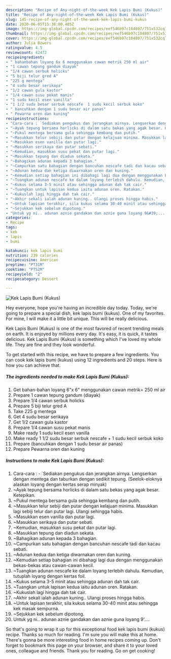 ```yaml
---
description: "Recipe of Any-night-of-the-week Kek Lapis Bumi (Kukus)"
title: "Recipe of Any-night-of-the-week Kek Lapis Bumi (Kukus)"
slug: 145-recipe-of-any-night-of-the-week-kek-lapis-bumi-kukus
date: 2020-06-05T15:38:00.405Z
image: https://img-global.cpcdn.com/recipes/eef546b97c104807/751x532cq70/kek-lapis-bumi-kukus-resipi-foto-utama.jpg
thumbnail: https://img-global.cpcdn.com/recipes/eef546b97c104807/751x532cq70/kek-lapis-bumi-kukus-resipi-foto-utama.jpg
cover: https://img-global.cpcdn.com/recipes/eef546b97c104807/751x532cq70/kek-lapis-bumi-kukus-resipi-foto-utama.jpg
author: Julia Bowers
ratingvalue: 4.5
reviewcount: 42472
recipeingredient:
- " bahanbahan loyang 6x 6 menggunakan cawan metrik 250 ml air"
- "1 cawan tepung gandum diayak"
- "1/4 cawan serbuk holicks"
- "5 biji telur gred A"
- "225 g mentega"
- "4 sudu besar serikaya"
- "1/2 cawan gula kastor"
- "1/4 cawan susu pekat manis"
- "1 sudu kecil esen vanilla"
- "1 1/2 sudu besar serbuk nescafe  1 sudu kecil serbuk koko"
- " bancuhkan dengan 1 sudu besar air panas"
- " Pewarna oren dan kuning"
recipeinstructions:
- "Cara-cara : `Sediakan pengukus dan jerangkan airnya. Lengserkan dengan mentega dan taburkan dengan sedikit tepung. (Seelok-eloknya alaskan loyang dengan kertas serap minyak)"
- "~Ayak tepung bersama horlicks di dalam satu bekas yang agak besar. Ketepikan."
- "~Pukul mentega bersama gula sehingga kembang dan putih."
- "~Masukkan telur sebiji dan putar dengan kelajuan minima. Masukkan lagi sebiji telur dan putar lagi. Ulangi sehingga habis."
- "~Masukkan esen vanilla dan putar lagi."
- "~Masukkan serikaya dan putar sebati."
- "~Kemudian, masukkan susu pekat dan putar lagi."
- "~Masukkan tepung dan diadun sekata."
- "~Bahagikan adunan kepada 3 bahagian."
- "~Campurkan satu bahagian dengan bancuhan nescafe tadi dan kacau sebati."
- "~Adunan kedua dan ketiga diwarnakan oren dan kuning."
- "~Kemudian setiap bahagian ini dibahagi lagi dua dengan menggunakan bekas-bekas atau cawan-cawan kecil."
- "~Tuangkan adunan nescafe ke dalam loyang terlebih dahulu. Kemudian, tutuplah loyang dengan kertas foil."
- "~Kukus selama 3-5 minit atau sehingga adunan dah tak cair."
- "~Tuangkan untuk lapisan kedua iaitu adunan oren. Ratakan."
- "~Kukuslah lagi hingga dah tak cair."
- "~Akhir sekali ialah adunan kuning.. Ulangi proses hingga habis."
- "~Untuk lapisan terakhir, sila kukus selama 30-40 minit atau sehingga kek masak sempurna."
- "~Sejukkan kek sebelum dipotong."
- "Untuk yg ni.. adunan aznie gandakan dan aznie guna loyang 9&#39;...."
categories:
- Recipe
tags:
- kek
- lapis
- bumi

katakunci: kek lapis bumi 
nutrition: 239 calories
recipecuisine: American
preptime: "PT31M"
cooktime: "PT52M"
recipeyield: "2"
recipecategory: Dessert

---
```



![Kek Lapis Bumi (Kukus)](https://img-global.cpcdn.com/recipes/eef546b97c104807/751x532cq70/kek-lapis-bumi-kukus-resipi-foto-utama.jpg)

Hey everyone, hope you're having an incredible day today. Today, we're going to prepare a special dish, kek lapis bumi (kukus). One of my favorites. For mine, I will make it a little bit unique. This will be really delicious.



Kek Lapis Bumi (Kukus) is one of the most favored of recent trending meals on earth. It is enjoyed by millions every day. It's easy, it is quick, it tastes delicious. Kek Lapis Bumi (Kukus) is something which I've loved my whole life. They are fine and they look wonderful.


To get started with this recipe, we have to prepare a few ingredients. You can cook kek lapis bumi (kukus) using 12 ingredients and 20 steps. Here is how you can achieve that.

<!--inarticleads1-->

##### The ingredients needed to make Kek Lapis Bumi (Kukus):

1. Get  bahan-bahan loyang 6&#34;x 6&#34; menggunakan cawan metrik= 250 ml air
1. Prepare 1 cawan tepung gandum (diayak)
1. Prepare 1/4 cawan serbuk holicks
1. Prepare 5 biji telur gred A
1. Take 225 g mentega
1. Get 4 sudu besar serikaya
1. Get 1/2 cawan gula kastor
1. Prepare 1/4 cawan susu pekat manis
1. Make ready 1 sudu kecil esen vanilla
1. Make ready 1 1/2 sudu besar serbuk nescafe + 1 sudu kecil serbuk koko
1. Prepare  (bancuhkan dengan 1 sudu besar air panas)
1. Prepare  Pewarna oren dan kuning




<!--inarticleads2-->

##### Instructions to make Kek Lapis Bumi (Kukus):

1. Cara-cara : - `Sediakan pengukus dan jerangkan airnya. Lengserkan dengan mentega dan taburkan dengan sedikit tepung. (Seelok-eloknya alaskan loyang dengan kertas serap minyak)
1. ~Ayak tepung bersama horlicks di dalam satu bekas yang agak besar. Ketepikan.
1. ~Pukul mentega bersama gula sehingga kembang dan putih.
1. ~Masukkan telur sebiji dan putar dengan kelajuan minima. Masukkan lagi sebiji telur dan putar lagi. Ulangi sehingga habis.
1. ~Masukkan esen vanilla dan putar lagi.
1. ~Masukkan serikaya dan putar sebati.
1. ~Kemudian, masukkan susu pekat dan putar lagi.
1. ~Masukkan tepung dan diadun sekata.
1. ~Bahagikan adunan kepada 3 bahagian.
1. ~Campurkan satu bahagian dengan bancuhan nescafe tadi dan kacau sebati.
1. ~Adunan kedua dan ketiga diwarnakan oren dan kuning.
1. ~Kemudian setiap bahagian ini dibahagi lagi dua dengan menggunakan bekas-bekas atau cawan-cawan kecil.
1. ~Tuangkan adunan nescafe ke dalam loyang terlebih dahulu. Kemudian, tutuplah loyang dengan kertas foil.
1. ~Kukus selama 3-5 minit atau sehingga adunan dah tak cair.
1. ~Tuangkan untuk lapisan kedua iaitu adunan oren. Ratakan.
1. ~Kukuslah lagi hingga dah tak cair.
1. ~Akhir sekali ialah adunan kuning.. Ulangi proses hingga habis.
1. ~Untuk lapisan terakhir, sila kukus selama 30-40 minit atau sehingga kek masak sempurna.
1. ~Sejukkan kek sebelum dipotong.
1. Untuk yg ni.. adunan aznie gandakan dan aznie guna loyang 9&#39;....




So that's going to wrap it up for this exceptional food kek lapis bumi (kukus) recipe. Thanks so much for reading. I'm sure you will make this at home. There's gonna be more interesting food in home recipes coming up. Don't forget to bookmark this page on your browser, and share it to your loved ones, colleague and friends. Thank you for reading. Go on get cooking!
